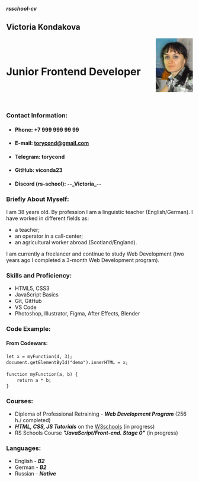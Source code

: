 ***rsschool-cv***
## Victoria Kondakova
<p>
 <img src="./images/photo cv md.png" alt="drawing" width="100" align="right">
</p> <br><br>

# Junior Frontend Developer <br><br><br>

### Contact Information:
* #### Phone: +7 999 999 99 99
* #### E-mail: torycond@gmail.com
* #### Telegram: torycond
* #### GitHub: viconda23
* #### Discord (rs-school): --\_Victoria_\--
### Briefly About Myself:
I am 38 years old. By profession I am a linguistic teacher (English/German). I have worked in different fields as:

* a teacher;
* an operator in a call-center;
* an agricultural worker abroad (Scotland/England).

I am currently a freelancer and continue to study Web Development (two years ago I completed a 3-month Web Development program).
### Skills and Proficiency:
* HTML5, CSS3
* JavaScript Basics
* Git, GitHub
* VS Code 
* Photoshop, Illustrator, Figma, After Effects, Blender
### Code Example:
#### From Codewars:

```
let x = myFunction(4, 3);
document.getElementById("demo").innerHTML = x;

function myFunction(a, b) {
    return a * b;
}
```
### Courses:
* Diploma of Professional Retraining - ***Web Development Program*** (256 h./ completed)
* ***HTML, CSS, JS Tutorials*** on the [W3schools](https://www.w3schools.com) (in progress)
* RS Schools Course ***"JavaScript/Front-end. Stage 0"*** (in progress)

### Languages:
* English - ***B2***
* German - ***B2***
* Russian - ***Native***




